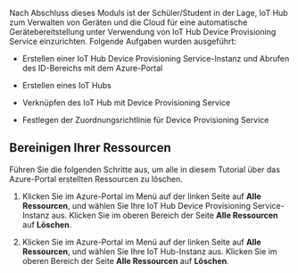 Nach Abschluss dieses Moduls ist der Schüler/Student in der Lage, IoT Hub zum Verwalten von Geräten und die Cloud für eine automatische Gerätebereitstellung unter Verwendung von IoT Hub Device Provisioning Service einzurichten. Folgende Aufgaben wurden ausgeführt:

- Erstellen einer IoT Hub Device Provisioning Service-Instanz und Abrufen des ID-Bereichs mit dem Azure-Portal

- Erstellen eines IoT Hubs

- Verknüpfen des IoT Hub mit Device Provisioning Service

- Festlegen der Zuordnungsrichtlinie für Device Provisioning Service

## <a name="clean-your-resources"></a>Bereinigen Ihrer Ressourcen

Führen Sie die folgenden Schritte aus, um alle in diesem Tutorial über das Azure-Portal erstellten Ressourcen zu löschen.

1. Klicken Sie im Azure-Portal im Menü auf der linken Seite auf **Alle Ressourcen**, und wählen Sie Ihre IoT Hub Device Provisioning Service-Instanz aus. Klicken Sie im oberen Bereich der Seite **Alle Ressourcen** auf **Löschen**.

2. Klicken Sie im Azure-Portal im Menü auf der linken Seite auf **Alle Ressourcen**, und wählen Sie Ihre IoT Hub-Instanz aus. Klicken Sie im oberen Bereich der Seite **Alle Ressourcen** auf **Löschen**.